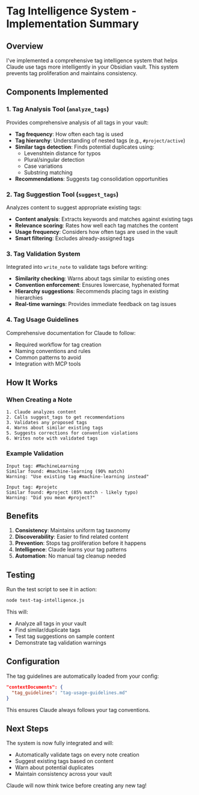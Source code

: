 # Tag Intelligence System - Implementation Summary

## Overview
I've implemented a comprehensive tag intelligence system that helps Claude use tags more intelligently in your Obsidian vault. This system prevents tag proliferation and maintains consistency.

## Components Implemented

### 1. **Tag Analysis Tool** (`analyze_tags`)
Provides comprehensive analysis of all tags in your vault:
- **Tag frequency**: How often each tag is used
- **Tag hierarchy**: Understanding of nested tags (e.g., `#project/active`)
- **Similar tags detection**: Finds potential duplicates using:
  - Levenshtein distance for typos
  - Plural/singular detection
  - Case variations
  - Substring matching
- **Recommendations**: Suggests tag consolidation opportunities

### 2. **Tag Suggestion Tool** (`suggest_tags`)
Analyzes content to suggest appropriate existing tags:
- **Content analysis**: Extracts keywords and matches against existing tags
- **Relevance scoring**: Rates how well each tag matches the content
- **Usage frequency**: Considers how often tags are used in the vault
- **Smart filtering**: Excludes already-assigned tags

### 3. **Tag Validation System**
Integrated into `write_note` to validate tags before writing:
- **Similarity checking**: Warns about tags similar to existing ones
- **Convention enforcement**: Ensures lowercase, hyphenated format
- **Hierarchy suggestions**: Recommends placing tags in existing hierarchies
- **Real-time warnings**: Provides immediate feedback on tag issues

### 4. **Tag Usage Guidelines**
Comprehensive documentation for Claude to follow:
- Required workflow for tag creation
- Naming conventions and rules
- Common patterns to avoid
- Integration with MCP tools

## How It Works

### When Creating a Note
```
1. Claude analyzes content
2. Calls suggest_tags to get recommendations
3. Validates any proposed tags
4. Warns about similar existing tags
5. Suggests corrections for convention violations
6. Writes note with validated tags
```

### Example Validation
```
Input tag: #MachineLearning
Similar found: #machine-learning (90% match)
Warning: "Use existing tag #machine-learning instead"

Input tag: #projetc
Similar found: #project (85% match - likely typo)
Warning: "Did you mean #project?"
```

## Benefits

1. **Consistency**: Maintains uniform tag taxonomy
2. **Discoverability**: Easier to find related content
3. **Prevention**: Stops tag proliferation before it happens
4. **Intelligence**: Claude learns your tag patterns
5. **Automation**: No manual tag cleanup needed

## Testing

Run the test script to see it in action:
```bash
node test-tag-intelligence.js
```

This will:
- Analyze all tags in your vault
- Find similar/duplicate tags
- Test tag suggestions on sample content
- Demonstrate tag validation warnings

## Configuration

The tag guidelines are automatically loaded from your config:
```json
"contextDocuments": {
  "tag_guidelines": "tag-usage-guidelines.md"
}
```

This ensures Claude always follows your tag conventions.

## Next Steps

The system is now fully integrated and will:
- Automatically validate tags on every note creation
- Suggest existing tags based on content
- Warn about potential duplicates
- Maintain consistency across your vault

Claude will now think twice before creating any new tag!